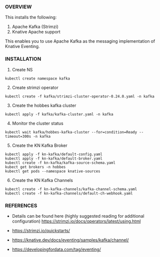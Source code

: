 ### OVERVIEW

This installs the following:

1) Apache Kafka (Strimzi)
2) Knative Apache support

This enables you to use Apache Kafka as the messaging implementation of Knative Eventing.

### INSTALLATION

1. Create NS
```
kubectl create namespace kafka
```

2. Create strimzi operator
```
kubectl create -f kafka/strimzi-cluster-operator-0.24.0.yaml -n kafka
```

3. Create the hobbes kafka cluster
```
kubectl apply -f kafka/kafka-cluster.yaml -n kafka
```

4. Monitor the cluster status
```
kubectl wait kafka/hobbes-kafka-cluster --for=condition=Ready --timeout=300s -n kafka
```

5. Create the KN Kafka Broker
```
kubectl apply -f kn-kafka/default-config.yaml
kubectl apply -f kn-kafka/default-broker.yaml
kubectl create -f kn-kafka/kafka-source-schema.yaml
kubect get brokers -n hobbes
kubectl get pods --namespace knative-sources
```

6. Create the KN Kafka Channels
```
kubectl create -f kn-kafka-channels/kafka-channel-schema.yaml
kubectl create -f kn-kafka-channels/default-ch-webhook.yaml
```

### REFERENCES

* Details can be found here (highly suggested reading for additional configuration)
    https://strimzi.io/docs/operators/latest/using.html

* https://strimzi.io/quickstarts/

* https://knative.dev/docs/eventing/samples/kafka/channel/

* https://developingfordata.com/tag/eventing/
